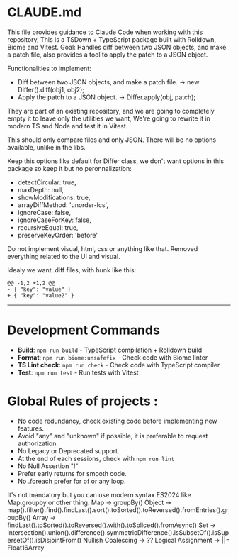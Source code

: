 # CLAUDE.md
This file provides guidance to Claude Code when working with this repository, This is a TSDown + TypeScript package built with Rolldown, Biome and Vitest.
Goal: Handles diff between two JSON objects, and make a patch file, also provides a tool to apply the patch to a JSON object.

Functionalities to implement:
- Diff between two JSON objects, and make a patch file. -> new Differ().diff(obj1, obj2);
- Apply the patch to a JSON object. -> Differ.apply(obj, patch);

They are part of an existing repository, and we are going to completely empty it to leave only the utilities we want, We're going to rewrite it in modern TS and Node and test it in Vitest.

This should only compare files and only JSON.
There will be no options available, unlike in the libs.

Keep this options like default for Differ class, we don't want options in this package so keep it but no peronnalization:
- detectCircular: true,
- maxDepth: null,
- showModifications: true,
- arrayDiffMethod: 'unorder-lcs',
- ignoreCase: false,
- ignoreCaseForKey: false,
- recursiveEqual: true,
- preserveKeyOrder: 'before'

Do not implement visual, html, css or anything like that. Removed everything related to the UI and visual.

Idealy we want .diff files, with hunk like this:
```
@@ -1,2 +1,2 @@
- { "key": "value" }
+ { "key": "value2" }
```
--- 

# Development Commands
- **Build**: `npm run build` - TypeScript compilation + Rolldown build
- **Format**: `npm run biome:unsafefix` - Check code with Biome linter
- **TS Lint check**: `npm run check` - Check code with TypeScript compiler
- **Test**: `npm run test` - Run tests with Vitest

# Global Rules of projects :
- No code redundancy, check existing code before implementing new features.
- Avoid "any" and "unknown" if possible, it is preferable to request authorization.
- No Legacy or Deprecated support.
- At the end of each sessions, check with `npm run lint`
- No Null Assertion "!"
- Prefer early returns for smooth code.
- No .foreach prefer for of or any loop.

It's not mandatory but you can use modern syntax ES2024 like Map.groupby or other thing.
Map -> groupBy()
Object -> map().filter().find().findLast().sort().toSorted().toReversed().fromEntries().groupBy()
Array -> findLast().toSorted().toReversed().with().toSpliced().fromAsync()
Set -> intersection().union().difference().symmetricDifference().isSubsetOf().isSupersetOf().isDisjointFrom()
Nullish Coalescing -> ??
Logical Assignment -> ||=
Float16Array
